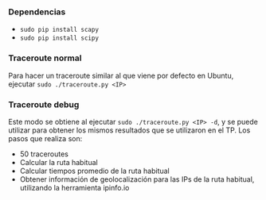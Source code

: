 ### Dependencias
* `sudo pip install scapy`
* `sudo pip install scipy`

### Traceroute normal
Para hacer un traceroute similar al que viene por defecto en Ubuntu, ejecutar `sudo ./traceroute.py <IP>`

### Traceroute debug
Este modo se obtiene al ejecutar `sudo ./traceroute.py <IP> -d`, y se puede utilizar para obtener los mismos resultados que se utilizaron en el TP. Los pasos que realiza son:
- 50 traceroutes
- Calcular la ruta habitual
- Calcular tiempos promedio de la ruta habitual
- Obtener información de geolocalización para las IPs de la ruta habitual, utilizando la herramienta ipinfo.io
